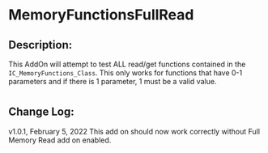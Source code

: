 # MemoryFunctionsFullRead
## Description:
This AddOn will attempt to test ALL read/get functions contained in the `IC_MemoryFunctions_Class`. This only works for functions that have 0-1 parameters and if there is 1 parameter, 1 must be a valid value.

#
## Change Log:
v1.0.1, February 5, 2022
    This add on should now work correctly without Full Memory Read add on enabled.
